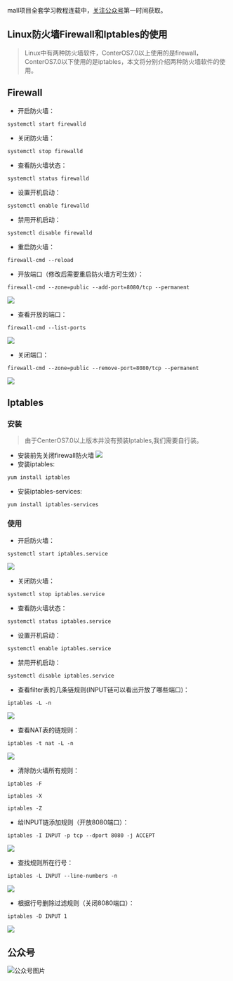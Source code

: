 mall项目全套学习教程连载中，[关注公众号](#公众号)第一时间获取。

## Linux防火墙Firewall和Iptables的使用

> Linux中有两种防火墙软件，ConterOS7.0以上使用的是firewall，ConterOS7.0以下使用的是iptables，本文将分别介绍两种防火墙软件的使用。

## Firewall

- 开启防火墙：
```shell
systemctl start firewalld
```
- 关闭防火墙：
```shell
systemctl stop firewalld
```
- 查看防火墙状态：
```shell
systemctl status firewalld
```
- 设置开机启动：
```shell
systemctl enable firewalld
```
- 禁用开机启动：
```shell
systemctl disable firewalld
```
- 重启防火墙：
```shell
firewall-cmd --reload
```
- 开放端口（修改后需要重启防火墙方可生效）：
```shell
firewall-cmd --zone=public --add-port=8080/tcp --permanent
```
![](../images/refer_screen_31.png)
- 查看开放的端口：
```shell
firewall-cmd --list-ports
```
![](../images/refer_screen_32.png)
- 关闭端口：
```shell
firewall-cmd --zone=public --remove-port=8080/tcp --permanent
```
![](../images/refer_screen_33.png)

## Iptables

### 安装

> 由于CenterOS7.0以上版本并没有预装Iptables,我们需要自行装。

- 安装前先关闭firewall防火墙
![](../images/refer_screen_34.png)
- 安装iptables:
```shell
yum install iptables
```
- 安装iptables-services:
```shell
yum install iptables-services
```

### 使用

- 开启防火墙：
```shell
systemctl start iptables.service
```
![](../images/refer_screen_35.png)
- 关闭防火墙：
```shell
systemctl stop iptables.service
```
- 查看防火墙状态：
```shell
systemctl status iptables.service
```
- 设置开机启动：
```shell
systemctl enable iptables.service
```
- 禁用开机启动：
```shell
systemctl disable iptables.service
```
- 查看filter表的几条链规则(INPUT链可以看出开放了哪些端口)：
```shell
iptables -L -n
```
![](../images/refer_screen_36.png)
- 查看NAT表的链规则：
```shell
iptables -t nat -L -n
```
![](../images/refer_screen_37.png)
- 清除防火墙所有规则：
```shell
iptables -F
```
```shell
iptables -X
```
```shell
iptables -Z
```
- 给INPUT链添加规则（开放8080端口）：
```shell
iptables -I INPUT -p tcp --dport 8080 -j ACCEPT
```
![](../images/refer_screen_38.png)
- 查找规则所在行号：
```shell
iptables -L INPUT --line-numbers -n
```
![](../images/refer_screen_39.png)
- 根据行号删除过滤规则（关闭8080端口）：
```shell
iptables -D INPUT 1
```
![](../images/refer_screen_40.png)

## 公众号

![公众号图片](http://macro-oss.oss-cn-shenzhen.aliyuncs.com/mall/banner/qrcode_for_macrozheng_258.jpg)
